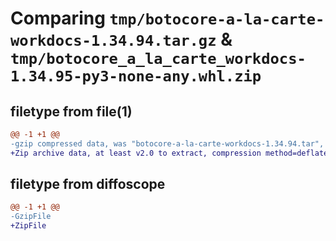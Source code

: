 # Comparing `tmp/botocore-a-la-carte-workdocs-1.34.94.tar.gz` & `tmp/botocore_a_la_carte_workdocs-1.34.95-py3-none-any.whl.zip`

## filetype from file(1)

```diff
@@ -1 +1 @@
-gzip compressed data, was "botocore-a-la-carte-workdocs-1.34.94.tar", last modified: Tue Apr 30 01:01:47 2024, max compression
+Zip archive data, at least v2.0 to extract, compression method=deflate
```

## filetype from diffoscope

```diff
@@ -1 +1 @@
-GzipFile
+ZipFile
```

